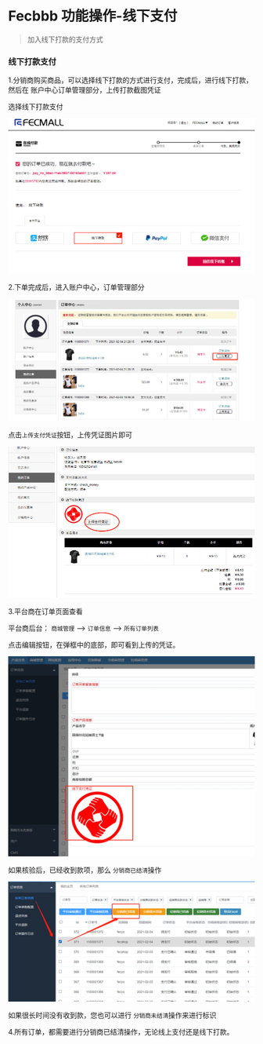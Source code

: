 Fecbbb 功能操作-线下支付
=========

> 加入线下打款的支付方式


### 线下打款支付

1.分销商购买商品，可以选择线下打款的方式进行支付，完成后，进行线下打款，然后在
账户中心订单管理部分，上传打款截图凭证

选择线下打款支付

![](images/fecbbb53.png)


2.下单完成后，进入账户中心，订单管理部分



![](images/fecbbb55.png)

点击`上传支付凭证`按钮，上传凭证图片即可

![](images/fecbbb56.png)


3.平台商在订单页面查看

平台商后台： `商城管理` --> `订单信息` -->  `所有订单列表`

点击编辑按钮，在弹框中的底部，即可看到上传的凭证。

![](images/fecbbb57.png)

如果核验后，已经收到款项，那么 `分销商已结清`操作

![](images/fecbbb58.png)


如果很长时间没有收到款，您也可以进行 `分销商未结清`操作来进行标识


4.所有订单，都需要进行分销商已结清操作，无论线上支付还是线下打款。






























